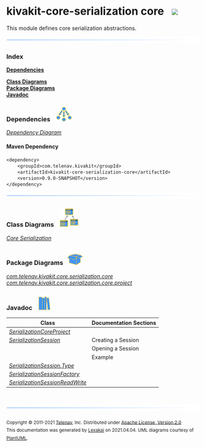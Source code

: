 # kivakit-core-serialization core &nbsp;&nbsp;![](../../documentation/images/nucleus-40.png)

This module defines core serialization abstractions.

![](documentation/images/horizontal-line.png)

### Index

[**Dependencies**](#dependencies)  

[**Class Diagrams**](#class-diagrams)  
[**Package Diagrams**](#package-diagrams)  
[**Javadoc**](#javadoc)

### Dependencies &nbsp;&nbsp; ![](documentation/images/dependencies-40.png)

[*Dependency Diagram*](documentation/diagrams/dependencies.svg)

#### Maven Dependency

    <dependency>
        <groupId>com.telenav.kivakit</groupId>
        <artifactId>kivakit-core-serialization-core</artifactId>
        <version>0.9.0-SNAPSHOT</version>
    </dependency>

![](documentation/images/horizontal-line.png)

[//]: # (start-user-text)



[//]: # (end-user-text)

### Class Diagrams &nbsp; &nbsp;![](documentation/images/diagram-48.png)

[*Core Serialization*](documentation/diagrams/diagram-serialization-core.svg)  

### Package Diagrams &nbsp;&nbsp;![](documentation/images/box-40.png)

[*com.telenav.kivakit.core.serialization.core*](documentation/diagrams/com.telenav.kivakit.core.serialization.core.svg)  
[*com.telenav.kivakit.core.serialization.core.project*](documentation/diagrams/com.telenav.kivakit.core.serialization.core.project.svg)  

### Javadoc &nbsp;&nbsp;![](documentation/images/books-40.png)

| Class | Documentation Sections |
|---|---|
| [*SerializationCoreProject*](https://telenav.github.io/kivakit/javadoc/kivakit.core.serialization.core/com/telenav/kivakit/core/serialization/core/project/SerializationCoreProject.html) |  |  
| [*SerializationSession*](https://telenav.github.io/kivakit/javadoc/kivakit.core.serialization.core/com/telenav/kivakit/core/serialization/core/SerializationSession.html) | Creating a Session |  
| | Opening a Session |  
| | Example |  
| [*SerializationSession.Type*](https://telenav.github.io/kivakit/javadoc/kivakit.core.serialization.core/com/telenav/kivakit/core/serialization/core/SerializationSession.Type.html) |  |  
| [*SerializationSessionFactory*](https://telenav.github.io/kivakit/javadoc/kivakit.core.serialization.core/com/telenav/kivakit/core/serialization/core/SerializationSessionFactory.html) |  |  
| [*SerializationSessionReadWrite*](https://telenav.github.io/kivakit/javadoc/kivakit.core.serialization.core/com/telenav/kivakit/core/serialization/core/SerializationSessionReadWrite.html) |  |  

[//]: # (start-user-text)



[//]: # (end-user-text)

<br/>

![](documentation/images/horizontal-line.png)

<sub>Copyright &#169; 2011-2021 [Telenav](http://telenav.com), Inc. Distributed under [Apache License, Version 2.0](LICENSE)</sub>  
<sub>This documentation was generated by [Lexakai](https://github.com/Telenav/lexakai) on 2021.04.04. UML diagrams courtesy
of [PlantUML](http://plantuml.com).</sub>

